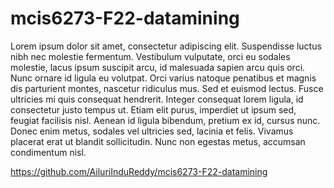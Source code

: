 # mcis6273-F22-datamining
Lorem ipsum dolor sit amet, consectetur adipiscing elit. Suspendisse luctus nibh nec molestie fermentum. Vestibulum vulputate, orci eu sodales molestie, lacus ipsum suscipit arcu, id malesuada sapien arcu quis orci. Nunc ornare id ligula eu volutpat. Orci varius natoque penatibus et magnis dis parturient montes, nascetur ridiculus mus. Sed et euismod lectus. Fusce ultricies mi quis consequat hendrerit. Integer consequat lorem ligula, id consectetur justo tempus ut. Etiam elit purus, imperdiet ut ipsum sed, feugiat facilisis nisl. Aenean id ligula bibendum, pretium ex id, cursus nunc. Donec enim metus, sodales vel ultricies sed, lacinia et felis. Vivamus placerat erat ut blandit sollicitudin. Nunc non egestas metus, accumsan condimentum nisl.

https://github.com/AiluriInduReddy/mcis6273-F22-datamining

